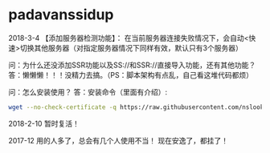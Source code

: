 # padavanssidup
2018-3-4
【添加服务器检测功能】：
在当前服务器连接失败情况下，会自动<快速>切换其他服务器（对指定服务器情况下同样有效，默认只有3个服务器）

问：为什么还没添加SSR功能以及SS://和SSR://直接导入功能，还有其他功能？ 
答：懒懒懒！！！没精力去搞。（PS：脚本架构有点乱，自己看这堆代码都烦）

问：怎么安装使用？
答：安装命令（里面有介绍）: 
```Bash
wget --no-check-certificate -q https://raw.githubusercontent.com/nslook/padavanssidup/master/ssget.sh -O /etc/storage/ssget.sh install
```

2018-2-10 
暂时复活！


2017-12
用的人多了，总会有几个人使用不当！
现在安逸了，都挂了！
